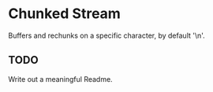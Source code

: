 # Chunked Stream

Buffers and rechunks on a specific character, by default '\n'.

## TODO

Write out a meaningful Readme.